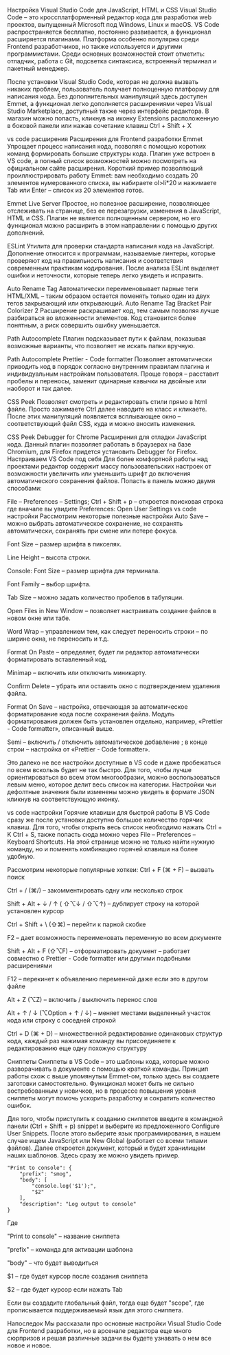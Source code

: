 Настройка Visual Studio Code для JavaScript, HTML и CSS Visual Studio Code – это
кроссплатформенный редактор кода для разработки web проектов, выпущенный
Microsoft под Windows, Linux и macOS. VS Code распространяется бесплатно,
постоянно развивается, а функционал расширяется плагинами. Платформа особенно
популярна среди Frontend разработчиков, но также используется и другими
программистами. Среди основных возможностей стоит отметить: отладчик, работа с
Git, подсветка синтаксиса, встроенный терминал и пакетный менеджер.

После установки Visual Studio Code, которая не должна вызвать никаких проблем,
пользователь получает полноценную платформу для написания кода. Без
дополнительных манипуляций здесь доступен Emmet, а функционал легко дополняется
расширениями через Visual Studio Marketplace, доступный также через интерфейс
редактора. В магазин можно попасть, кликнув на иконку Extensions расположенную в
боковой панели или нажав сочетание клавиш Ctrl + Shift + X

vs code расширения Расширения для Frontend разработки Emmet Упрощает процесс
написания кода, позволяя с помощью коротких команд формировать большие структуры
кода. Плагин уже встроен в VS code, а полный список возможностей можно
посмотреть на официальном сайте расширения. Короткий пример позволяющий
проиллюстрировать работу Emmet: вам необходимо создать 20 элементов
нумерованного списка, вы набираете ol>li\*20 и нажимаете Tab или Enter – список
из 20 элементов готов.

Emmet Live Server Простое, но полезное расширение, позволяющее отслеживать на
странице, без ее перезагрузки, изменения в JavaScript, HTML и CSS. Плагин не
является полноценным сервером, но его функционал можно расширить в этом
направлении с помощью других дополнений.

ESLint Утилита для проверки стандарта написания кода на JavaScript. Дополнение
относится к программам, называемые линтеры, которые проверяют код на
правильность написания и соответствия современным практикам кодирования. После
анализа ESLint выделяет ошибки и неточности, которые теперь легко увидеть и
исправить.

Auto Rename Tag Автоматически переименовывает парные теги HTML/XML – таким
образом остается поменять только один из двух тегов закрывающий или открывающий.
Auto Rename Tag Bracket Pair Colorizer 2 Расширение раскрашивает код, тем самым
позволяя лучше разбираться во вложенности элементов. Код становится более
понятным, а риск совершить ошибку уменьшается.

Path Autocomplete Плагин подсказывает пути к файлам, показывая возможные
варианты, что позволяет не искать папки вручную.

Path Autocomplete Prettier - Code formatter Позволяет автоматически приводить
код в порядок согласно внутренним правилам плагина и индивидуальным настройкам
пользователя. Проще говоря – расставит пробелы и переносы, заменит одинарные
кавычки на двойные или наоборот и так далее.

CSS Peek Позволяет смотреть и редактировать стили прямо в html файле. Просто
зажимаете Ctrl далее наводите на класс и кликаете. После этих манипуляций
появляется всплывающее окно – соответствующий файл CSS, куда и можно вносить
изменения.

CSS Peek Debugger for Chrome Расширения для отладки JavaScript кода. Данный
плагин позволяет работать в браузерах на базе Chromium, для Firefox придется
установить Debugger for Firefox. Настраиваем VS Code под себя Для более
комфортной работы над проектами редактор содержит массу пользовательских
настроек от возможности увеличить или уменьшить шрифт до включения
автоматического сохранения файлов. Попасть в панель можно двумя способами:

File – Preferences – Settings; Ctrl + Shift + p – откроется поисковая строка где
вначале вы увидите Preferences: Open User Settings vs code настройки Рассмотрим
некоторые полезные настройки Auto Save – можно выбрать автоматическое
сохранение, не сохранять автоматически, сохранять при смене или потере фокуса.

Font Size – размер шрифта в пикселях.

Line Height – высота строки.

Console: Font Size – размер шрифта для терминала.

Font Family – выбор шрифта.

Tab Size – можно задать количество пробелов в табуляции.

Open Files in New Window – позволяет настраивать создание файлов в новом окне
или табе.

Word Wrap – управлением тем, как следует переносить строки – по ширине окна, не
переносить и т.д.

Format On Paste – определяет, будет ли редактор автоматически форматировать
вставленный код.

Minimap – включить или отключить миникарту.

Confirm Delete – убрать или оставить окно с подтверждением удаления файла.

Format On Save – настройка, отвечающая за автоматическое форматирование кода
после сохранения файла. Модуль форматирования должен быть установлен отдельно,
например, «Prettier - Code formatter», описанный выше.

Semi – включить / отключить автоматическое добавление ; в конце строи –
настройка от «Prettier - Code formatter».

Это далеко не все настройки доступные в VS code и даже пробежаться по всем
вскользь будет не так быстро. Для того, чтобы лучше ориентироваться во всем этом
многообразии, можно воспользоваться левым меню, которое делит весь список на
категории. Настройки чьи дефолтные значения были изменены можно увидеть в
формате JSON кликнув на соответствующую иконку.

vs code настройки Горячие клавиши для быстрой работы В VS Code сразу же после
установки доступно большое количество горячих клавиш. Для того, чтобы открыть
весь список необходимо нажать Ctrl + K Ctrl + S, также попасть сюда можно через
File – Preferences – Keyboard Shortcuts. На этой странице можно не только найти
нужную команду, но и поменять комбинацию горячей клавиши на более удобную.

Рассмотрим некоторые популярные хоткеи: Ctrl + F (⌘ + F) – вызвать поиск

Ctrl + / (⌘/) – закомментировать одну или несколько строк

Shift + Alt + ↓ / ↑ ( ⇧⌥↓ / ⇧⌥↑) – дублирует строку на которой установлен курсор

Ctrl + Shift + \ (⇧⌘\) – перейти к парной скобке

F2 – дает возможность переименовать переменную во всем документе

Shift + Alt + F (⇧⌥F) – отформатировать документ – работает совместно с
Prettier - Code formatter или другими подобными расширениями

F12 – перекинет к объявлению переменной даже если это в другом файле

Alt + Z (⌥Z) – включить / выключить перенос слов

Alt + ↑ / ↓ (⌥Option + ↑ / ↓) – меняет местами выделенный участок кода или
строку с соседней строкой

Ctrl + D (⌘ + D) – множественной редактирование одинаковых структур кода, каждый
раз нажимая команду вы присоединяете к редактированию еще одну похожую структуру

Сниппеты Сниппеты в VS Code – это шаблоны кода, которые можно разворачивать в
документе с помощью краткой команды. Принцип работы схож с выше упомянутым
Emmet-ом, только здесь вы создаете заготовки самостоятельно. Функционал может
быть не сильно востребованным у новичков, но в процессе повышения уровня
сниппеты могут помочь ускорить разработку и сократить количество ошибок.

Для того, чтобы приступить к созданию сниппетов введите в командной панели
(Ctrl + Shift + p) snippet и выберите из предложенного Configure User Snippets.
После этого выберите язык программирования, в нашем случае ищем JavaScript или
New Global (работает со всеми типами файлов). Далее откроется документ, который
и будет хранилищем наших шаблонов. Здесь сразу же можно увидеть пример.

    "Print to console": {
        "prefix": "smog",
        "body": [
            "console.log('$1');",
            "$2"
        ],
        "description": "Log output to console"
    }

Где

"Print to console" – название сниппета

"prefix" – команда для активации шаблона

"body" – что будет выводиться

$1 – где будет курсор после создания сниппета

$2 – где будет курсор если нажать Tab

Если вы создадите глобальный файл, тогда еще будет "scope", где прописывается
поддерживаемый язык для этого сниппета.

Напоследок Мы рассказали про основные настройки Visual Studio Code для Frontend
разработки, но в арсенале редактора еще много сюрпризов и решая различные задачи
вы будете узнавать о нем все новое и новое.
